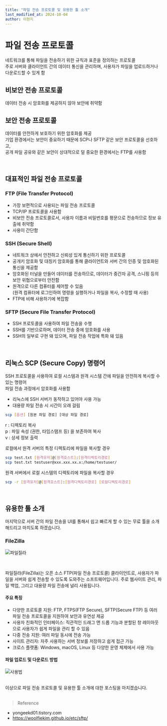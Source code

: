 ```yaml
---
title: "파일 전송 프로토콜 및 유용한 툴 소개"
last_modified_at: 2024-10-04
author: 이현지
---
```



# 파일 전송 프로토콜
네트워크를 통해 파일을 전송하기 위한 규칙과 표준을 정의하는 프로토콜<br>
주로 서버와 클라이언트 간의 데이터 통신을 관리하며, 사용자가 파일을 업로드하거나 다운로드할 수 있게 함

## 비보안 전송 프로토콜
데이터 전송 시 암호화를 제공하지 않아 보안에 취약함
## 보안 전송 프로토콜 
데이터를 안전하게 보호하기 위한 암호화를 제공
<br>
기업 환경에서는 보안이 중요하기 때문에 SCP나 SFTP 같은 보안 프로토콜을 선호하고,<br>
공개 파일 공유와 같은 보안이 상대적으로 덜 중요한 환경에서는 FTP를 사용함

<br>

## 대표적인 파일 전송 프로토콜
### FTP (File Transfer Protocol)
- 가장 보편적으로 사용되는 파일 전송 프로토콜
- TCP/IP 프로토콜을 사용함
- 비보안 전송 프로토콜로서, 사용자 이름과 비밀번호를 평문으로 전송하므로 정보 유출에 취약함
- 사용이 간단함 

### SSH (Secure Shell)
- 네트워크 상에서 안전하고 신뢰성 있게 통신하기 위한 프로토콜
- 공개키 암호화 및 대칭키 암호화를 통해 클라이언트와 서버 간의 인증 및 암호화된 통신을 제공함
- 암호화된 터널을 만들어 데이터를 전송하므로, 데이터가 중간자 공격, 스니핑 등의 보안 위협으로부터 안전함
- 원격으로 다른 컴퓨터를 제어할 수 있음<br>
(원격 컴퓨터에 로그인하여 명령을 실행하거나 파일을 복사, 수정할 때 사용)
- FTP에 비해 사용하기에 복잡함

### SFTP (Secure File Transfer Protocol)
- SSH 프로토콜을 사용하여 파일 전송을 수행
- SSH를 기반으로하며, 데이터 전송 중에 암호화를 사용
- SSH의 일부로 구현 돼 있으며, 파일 전송 작업에 특화 돼 있음

<br>

## 리눅스 SCP (Secure Copy) 명령어
SSH 프로토콜을 사용하여 로컬 시스템과 원격 시스템 간에 파일을 안전하게 복사할 수 있는 명령어<br>
파일 전송 과정에서 암호화를 사용함<br>
- 리눅스에 SSH 서버가 동작하고 있어야 사용 가능
- 대용량 파일 전송 시 시간이 오래 걸림

```bash
scp [옵션] [원본 파일 경로] [대상 파일 경로]
```
r : 디렉토리 복사<br>
p : 파일 속성 (권한, 타임스탬프 등) 을 보존하여 복사<br>
v : 상세 정보 출력<br>

로컬에서 원격 서버의 특정 디렉토리에 파일을 복사할 경우 
```bash
scp test.txt [원격유저]@[원격호스트]:[원격디렉토리경로]
scp test.txt testuser@xxx.xxx.xx.x:/home/testuser/
```
원격 서버에서 로컬 시스템의 디렉토리에 파일을 복사할 경우
```bash
scp -r [원격유저]@[원격호스트]:[원격디렉토리경로] [로컬디렉토리경로]
```
<br>

## 유용한 툴 소개
마지막으로 서버 간의 파일 전송을 UI를 통해서 쉽고 빠르게 할 수 있는 무료 툴을 소개해드리고 마치도록 하겠습니다.

### FileZilla
![파일질라](https://img1.daumcdn.net/thumb/R1280x0/?scode=mtistory2&fname=https%3A%2F%2Fblog.kakaocdn.net%2Fdn%2FmDP0V%2FbtsJVj7715b%2FDc0N9rENZTwMFPHVMcTljk%2Fimg.png)

<br>

파일질라(FileZilla)는 오픈 소스 FTP(파일 전송 프로토콜) 클라이언트로, 사용자가 파일을 서버와 쉽게 전송할 수 있도록 도와주는 소프트웨어입니다. 주로 웹사이트 관리, 파일 백업, 그리고 대용량 파일 전송에 널리 사용됩니다.

#### 주요 특징
- 다양한 프로토콜 지원: FTP, FTPS(FTP Secure), SFTP(Secure FTP) 등 여러 파일 전송 프로토콜을 지원하여 보안과 유연성 제공
- 사용자 친화적인 인터페이스: 직관적인 드래그 앤 드롭 기능과 분할된 창 레이아웃으로 사용자가 쉽게 파일을 관리 할 수 있음
- 다중 전송 지원: 여러 파일 동시에 전송 가능
- 사이트 관리자: 자주 사용하는 서버 정보를 저장하고 쉽게 접근 가능
- 크로스 플랫폼: Windows, macOS, Linux 등 다양한 운영 체제에서 사용 가능

#### 파일 업로드 및 다운로드 방법
![사용법](https://img1.daumcdn.net/thumb/R1280x0/?scode=mtistory2&fname=https%3A%2F%2Fblog.kakaocdn.net%2Fdn%2FdnXBED%2FbtsJT36xBFt%2Fn8tMe0JGbkPBfIPh6O0Pak%2Fimg.png)

<br>
이상으로 파일 전송 프로토콜 및 유용한 툴 소개에 대한 포스팅을 마치겠습니다.
<br><br>

> Reference
- yongeekd01.tistory.com
- https://woolfiekim.github.io/etc/sftp/